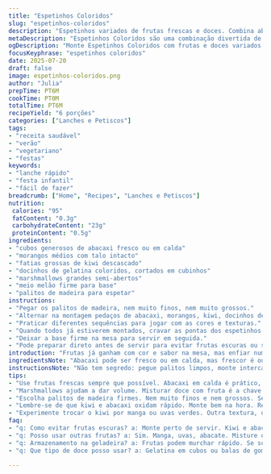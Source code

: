 ```yaml
---
title: "Espetinhos Coloridos"
slug: "espetinhos-coloridos"
description: "Espetinhos variados de frutas frescas e doces. Combina abacaxi em cubos, morango com talo, kiwi em fatias grossas, jujuba picada com açúcar e marshmallows grandes. Frutas são coloridas, doces variados. Monte os espetinhos alternando textura e cor. Use palitos de madeira. Para servir, espete tudo num meio melão, estilo porco-espinho. Sobrou? Vai querer repetir fácil. Léo na cozinha virando festa de cores e sabores rápidos, sem frescura. Ideal para festa de criança, lanche rápido ou algo curioso na mesa. Vegetariano, vegano, sem glúten e sem lactose. Tudo prático, visual, gostoso."
metaDescription: "Espetinhos Coloridos são uma combinação divertida de frutas e doces. Delícia pra festa ou lanche rápido. Sabor e cor em cada palito."
ogDescription: "Monte Espetinhos Coloridos com frutas e doces variados. Rápido, prático e perfeito para alegrar qualquer mesa."
focusKeyphrase: "espetinhos coloridos"
date: 2025-07-20
draft: false
image: espetinhos-coloridos.png
author: "Julia"
prepTime: PT6M
cookTime: PT0M
totalTime: PT6M
recipeYield: "6 porções"
categories: ["Lanches e Petiscos"]
tags:
- "receita saudável"
- "verão"
- "vegetariano"
- "festas"
keywords:
- "lanche rápido"
- "festa infantil"
- "fácil de fazer"
breadcrumb: ["Home", "Recipes", "Lanches e Petiscos"]
nutrition: 
 calories: "95"
 fatContent: "0.3g"
 carbohydrateContent: "23g"
 proteinContent: "0.5g"
ingredients:
- "cubos generosos de abacaxi fresco ou em calda"
- "morangos médios com talo intacto"
- "fatias grossas de kiwi descascado"
- "docinhos de gelatina coloridos, cortados em cubinhos"
- "marshmallows grandes semi-abertos"
- "meio melão firme para base"
- "palitos de madeira para espetar"
instructions:
- "Pegar os palitos de madeira, nem muito finos, nem muito grossos."
- "Alternar na montagem pedaços de abacaxi, morangos, kiwi, docinhos de gelatina e marshmallows."
- "Praticar diferentes sequências para jogar com as cores e texturas."
- "Quando todos já estiverem montados, cravar as pontas dos espetinhos dentro do meio melão."
- "Deixar a base firme na mesa para servir em seguida."
- "Pode preparar direto antes de servir para evitar frutas escuras ou secas."
introduction: "Frutas já ganham com cor e sabor na mesa, mas enfiar num palito vira festa. Rápido. Vira brincadeira também. Kids adoram pegar, escolher o favorito. Frutas que molham a boca: abacaxi, morango, kiwi. E o doce? Jujuba, marshmallow pra acabou. Tudo junto, contraste. Um meio melão faz cama firme. Porco-espinho no centro, charmoso e prático. Não precisa ser chef. Juntar cor, fruta, doce. Não demora, menos de dez minutos e tá pronto. Sem mistério, sem bagunça. Sem glúten, laticínios ou ovos, vegano na disputa. Doce sem culpa porque é fruta e aquele extra, só pra alegria. Lembra festa de aniversário, só que mais improvisado, pra aquele dedo sem pressa, rapidão na cozinha."
ingredientsNote: "Abacaxi pode ser fresco ou em calda, mas frescor é outro nível. Morango com talo só pra facilitar segurar, ajuda na montagem. Kiwi cortado mais grosso deixa textura legal, não some no palito. Docinhos de gelatina coloridos dão a graça, troque os sabores pra não cair na monotonia. Marshmallows grandes pegam espaço no palito, ajudam a equilibrar o doce e a fruta. Melão firme é meio firme, deve aguentar espetos sem balançar. Palitos escolhidos, nada de muito fino pra não quebrar, mas nada pesado que machuca a fruta. Se quiser variar, troca kiwi por manga ou uvas verdes, outro mundo. Jujuba vira cubos e passa no açúcar, cria crocância na mordida. Lembre que fruta oxidada vira feia. Monte perto de servir."
instructionsNote: "Não tem segredo: pegue palitos limpos, monte intercalando fruta com doce, pense estético, misture cor. Cuidado pra não espetar todo mundo, só uma fruta por vez. Nas bordas, marshmallow pra dar volume e visual fofo. Depois de pronto, espete firme no meio do melão, que serve de suporte e deixa a mesa alegre. Não preparar muito tempo antes porque kiwi e abacaxi oxidam. Se quiser, dá pra levar na geladeira 5 minutos, mas montar perto do consumo é mais safado. Use tigela pra manter frutas cortadas enquanto monta, mantenha na geladeira evitam murchar. Controle tempo pra não passar de 10 minutos máximo. Pronto pra festa, pra passeio, lanche ou até mesmo sobremesa rápida. Fácil, prático e colorido. Criançada vai curtir pegar picolé de fruta, sem congelar. Pode mudar docinhos a gosto, tentar outras frutas, quem manda é a criatividade."
tips:
- "Use frutas frescas sempre que possível. Abacaxi em calda é prático, mas frescor vale a pena. Morangos com talo são mais fáceis de segurar. Kiwi cortado grosso, para não perder a textura."
- "Marshmallows ajudam a dar volume. Misturar doce com fruta é a chave. Se não tem jujuba, troca por bala de goma. Tente variar as cores. Monte logo antes de servir para evitar frutas escuras."
- "Escolha palitos de madeira firmes. Nem muito finos e nem grossos. Se forem finos, quebram. Se forem grossos, machucam as frutas. Prepare um meio melão firme, suporta bem os espetinhos."
- "Lembre-se de que kiwi e abacaxi oxidam rápido. Monte bem na hora. Refrigere por alguns minutos se precisar, mas não muito. Bastante prático e visual, perfeito para qualquer ocasião."
- "Experimente trocar o kiwi por manga ou uvas verdes. Outra textura, outro sabor. Jujuba picada e passada no açúcar fica crocante. Colorido e divertido. Não tem erro no visual. Deixe a criatividade fluir."
faq:
- "q: Como evitar frutas escuras? a: Monte perto de servir. Kiwi e abacaxi oxidam fácil. Morango com talo ajuda a ficar firme. Faça as cores se destacarem."
- "q: Posso usar outras frutas? a: Sim. Manga, uvas, abacate. Misture o que tiver por perto. Sabor diferente, mais alegria. Tente não repetir muito."
- "q: Armazenamento na geladeira? a: Frutas podem murchar rápido. Se sobrar, coloque em tigela. Tente comer logo, mas até um dia pode durar. Já cortadas apodrecem."
- "q: Que tipo de doce posso usar? a: Gelatina em cubos ou balas de goma. Não têm limites. Marshmallows ajudam a equilibrar tudo. Teste suas preferências."

---
```

